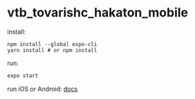 # vtb_tovarishc_hakaton_mobile

install:

```
npm install --global expo-cli
yarn install # or npm install

```

run:

```bash
expo start
```

run iOS or Android: [docs](https://docs.expo.dev/get-started/installation/#2-expo-go-app-for-ios-and)

